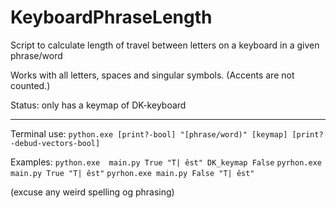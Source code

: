 # KeyboardPhraseLength
Script to calculate length of travel between letters on a keyboard in a given phrase/word

Works with all letters, spaces and singular symbols. (Accents are not counted.)

Status:
only has a keymap of DK-keyboard

____________________________________________________________

Terminal use:
```python.exe [print?-bool] "[phrase/word)" [keymap] [print?-debud-vectors-bool]```

Examples:
```python.exe  main.py True "T| êst" DK_keymap False```
```pyrhon.exe main.py True "T| êst"```
```pyrhon.exe main.py False "T| êst"```

(excuse any weird spelling og phrasing)
